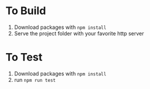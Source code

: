 # To Build
1. Download packages with `npm install`
3. Serve the project folder with your favorite http server

# To Test
1. Download packages with `npm install`
3. run `npm run test`
